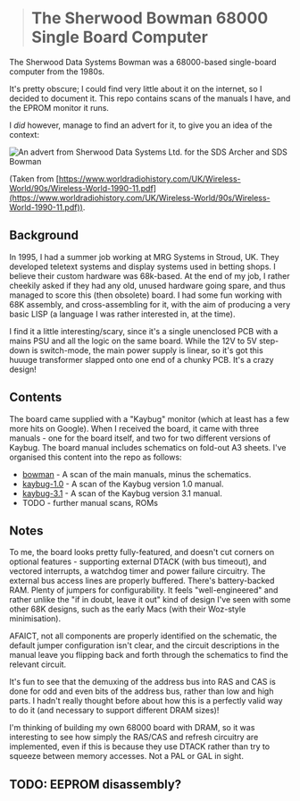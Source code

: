 ># The Sherwood Bowman 68000 Single Board Computer

The Sherwood Data Systems Bowman was a 68000-based single-board
computer from the 1980s.

It's pretty obscure; I could find very little about it on the
internet, so I decided to document it. This repo contains scans of the
manuals I have, and the EPROM monitor it runs.

I *did* however, manage to find an advert for it, to give you an idea
of the context:

![An advert from Sherwood Data Systems Ltd. for the SDS Archer and SDS
Bowman](./advert.png)

(Taken from
[https://www.worldradiohistory.com/UK/Wireless-World/90s/Wireless-World-1990-11.pdf](https://www.worldradiohistory.com/UK/Wireless-World/90s/Wireless-World-1990-11.pdf)).

## Background

In 1995, I had a summer job working at MRG Systems in Stroud, UK. They
developed teletext systems and display systems used in betting
shops. I believe their custom hardware was 68k-based. At the end of my
job, I rather cheekily asked if they had any old, unused hardware
going spare, and thus managed to score this (then obsolete) board. I
had some fun working with 68K assembly, and cross-assembling for it,
with the aim of producing a very basic LISP (a language I was rather
interested in, at the time).

I find it a little interesting/scary, since it's a single unenclosed
PCB with a mains PSU and all the logic on the same board. While the
12V to 5V step-down is switch-mode, the main power supply is linear,
so it's got this huuuge transformer slapped onto one end of a chunky
PCB. It's a crazy design!

## Contents

The board came supplied with a "Kaybug" monitor (which at least has a
few more hits on Google). When I received the board, it came with
three manuals - one for the board itself, and two for two different
versions of Kaybug. The board manual includes schematics on fold-out
A3 sheets. I've organised this content into the repo as follows:

 * [bowman](./bowman) - A scan of the main manuals, minus the
   schematics.
 * [kaybug-1.0](./kaybug-1.0) - A scan of the Kaybug version 1.0
   manual.
 * [kaybug-3.1](./kaybug-3.1) - A scan of the Kaybug version 3.1
   manual.
 * TODO - further manual scans, ROMs

## Notes

To me, the board looks pretty fully-featured, and doesn't cut corners
on optional features - supporting external DTACK (with bus timeout),
and vectored interrupts, a watchdog timer and power failure
circuitry. The external bus access lines are properly
buffered. There's battery-backed RAM. Plenty of jumpers for
configurability. It feels "well-engineered" and rather unlike the "if
in doubt, leave it out" kind of design I've seen with some other 68K
designs, such as the early Macs (with their Woz-style minimisation).

AFAICT, not all components are properly identified on the schematic,
the default jumper configuration isn't clear, and the circuit
descriptions in the manual leave you flipping back and forth through
the schematics to find the relevant circuit.

It's fun to see that the demuxing of the address bus into RAS and CAS
is done for odd and even bits of the address bus, rather than low and
high parts. I hadn't really thought before about how this is a
perfectly valid way to do it (and necessary to support different DRAM
sizes)!

I'm thinking of building my own 68000 board with DRAM, so it was
interesting to see how simply the RAS/CAS and refresh circuitry are
implemented, even if this is because they use DTACK rather than try to
squeeze between memory accesses. Not a PAL or GAL in sight.

## TODO: EEPROM disassembly?
